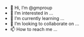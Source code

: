- 👋 Hi, I’m @gmproup
- 👀 I’m interested in ...
- 🌱 I’m currently learning ...
- 💞️ I’m looking to collaborate on ...
- 📫 How to reach me ...

<!---
gmproup/gmproup is a ✨ special ✨ repository because its `README.md` (this file) appears on your GitHub profile.
You can click the Preview link to take a look at your changes.
--->
